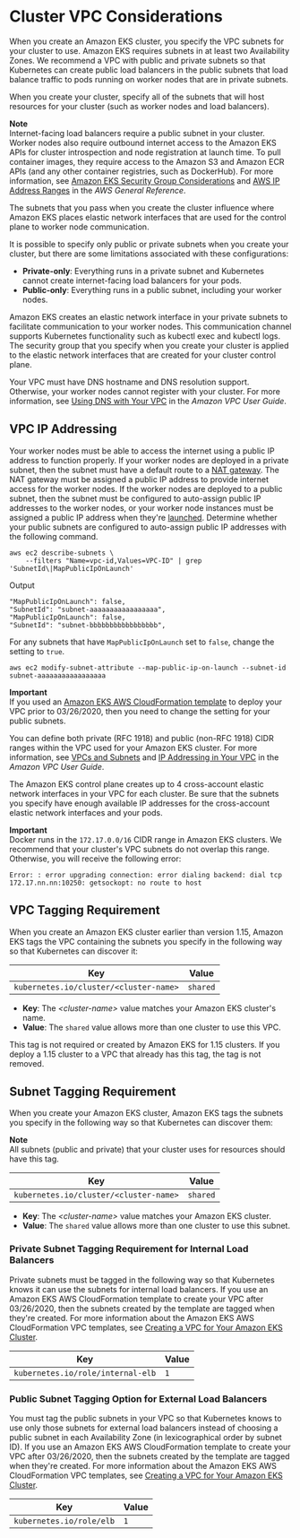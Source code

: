 # Cluster VPC Considerations<a name="network_reqs"></a>

When you create an Amazon EKS cluster, you specify the VPC subnets for your cluster to use\. Amazon EKS requires subnets in at least two Availability Zones\. We recommend a VPC with public and private subnets so that Kubernetes can create public load balancers in the public subnets that load balance traffic to pods running on worker nodes that are in private subnets\.

When you create your cluster, specify all of the subnets that will host resources for your cluster \(such as worker nodes and load balancers\)\. 

**Note**  
Internet\-facing load balancers require a public subnet in your cluster\. Worker nodes also require outbound internet access to the Amazon EKS APIs for cluster introspection and node registration at launch time\. To pull container images, they require access to the Amazon S3 and Amazon ECR APIs \(and any other container registries, such as DockerHub\)\. For more information, see [Amazon EKS Security Group Considerations](sec-group-reqs.md) and [AWS IP Address Ranges](https://docs.aws.amazon.com/general/latest/gr/aws-ip-ranges.html) in the *AWS General Reference*\.

The subnets that you pass when you create the cluster influence where Amazon EKS places elastic network interfaces that are used for the control plane to worker node communication\.

It is possible to specify only public or private subnets when you create your cluster, but there are some limitations associated with these configurations:
+ **Private\-only**: Everything runs in a private subnet and Kubernetes cannot create internet\-facing load balancers for your pods\.
+ **Public\-only**: Everything runs in a public subnet, including your worker nodes\.

Amazon EKS creates an elastic network interface in your private subnets to facilitate communication to your worker nodes\. This communication channel supports Kubernetes functionality such as kubectl exec and kubectl logs\. The security group that you specify when you create your cluster is applied to the elastic network interfaces that are created for your cluster control plane\.

Your VPC must have DNS hostname and DNS resolution support\. Otherwise, your worker nodes cannot register with your cluster\. For more information, see [Using DNS with Your VPC](https://docs.aws.amazon.com/vpc/latest/userguide/vpc-dns.html) in the *Amazon VPC User Guide*\.

## VPC IP Addressing<a name="vpc-cidr"></a>

Your worker nodes must be able to access the internet using a public IP address to function properly\. If your worker nodes are deployed in a private subnet, then the subnet must have a default route to a [NAT gateway](https://docs.aws.amazon.com/vpc/latest/userguide/vpc-nat-gateway.html)\. The NAT gateway must be assigned a public IP address to provide internet access for the worker nodes\. If the worker nodes are deployed to a public subnet, then the subnet must be configured to auto\-assign public IP addresses to the worker nodes, or your worker node instances must be assigned a public IP address when they're [launched](https://docs.aws.amazon.com/vpc/latest/userguide/vpc-ip-addressing.html#vpc-public-ip)\. Determine whether your public subnets are configured to auto\-assign public IP addresses with the following command\.

```
aws ec2 describe-subnets \
    --filters "Name=vpc-id,Values=VPC-ID" | grep 'SubnetId\|MapPublicIpOnLaunch'
```

Output

```
"MapPublicIpOnLaunch": false,
"SubnetId": "subnet-aaaaaaaaaaaaaaaaa",
"MapPublicIpOnLaunch": false,
"SubnetId": "subnet-bbbbbbbbbbbbbbbbb",
```

For any subnets that have `MapPublicIpOnLaunch` set to `false`, change the setting to `true`\.

```
aws ec2 modify-subnet-attribute --map-public-ip-on-launch --subnet-id subnet-aaaaaaaaaaaaaaaaa
```

**Important**  
If you used an [Amazon EKS AWS CloudFormation template](create-public-private-vpc.md) to deploy your VPC prior to 03/26/2020, then you need to change the setting for your public subnets\.

You can define both private \(RFC 1918\) and public \(non\-RFC 1918\) CIDR ranges within the VPC used for your Amazon EKS cluster\. For more information, see [VPCs and Subnets](https://docs.aws.amazon.com/vpc/latest/userguide/VPC_Subnets.html) and [IP Addressing in Your VPC](https://docs.aws.amazon.com/vpc/latest/userguide/vpc-ip-addressing.html) in the *Amazon VPC User Guide*\.

The Amazon EKS control plane creates up to 4 cross\-account elastic network interfaces in your VPC for each cluster\. Be sure that the subnets you specify have enough available IP addresses for the cross\-account elastic network interfaces and your pods\.

**Important**  
Docker runs in the `172.17.0.0/16` CIDR range in Amazon EKS clusters\. We recommend that your cluster's VPC subnets do not overlap this range\. Otherwise, you will receive the following error:  

```
Error: : error upgrading connection: error dialing backend: dial tcp 172.17.nn.nn:10250: getsockopt: no route to host
```

## VPC Tagging Requirement<a name="vpc-tagging"></a>

When you create an Amazon EKS cluster earlier than version 1\.15, Amazon EKS tags the VPC containing the subnets you specify in the following way so that Kubernetes can discover it:


| Key | Value | 
| --- | --- | 
|  `kubernetes.io/cluster/<cluster-name>`  |  `shared`  | 
+ **Key**: The *<cluster\-name>* value matches your Amazon EKS cluster's name\. 
+ **Value**: The `shared` value allows more than one cluster to use this VPC\.

This tag is not required or created by Amazon EKS for 1\.15 clusters\. If you deploy a 1\.15 cluster to a VPC that already has this tag, the tag is not removed\.

## Subnet Tagging Requirement<a name="vpc-subnet-tagging"></a>

When you create your Amazon EKS cluster, Amazon EKS tags the subnets you specify in the following way so that Kubernetes can discover them:

**Note**  
All subnets \(public and private\) that your cluster uses for resources should have this tag\.


| Key | Value | 
| --- | --- | 
| `kubernetes.io/cluster/<cluster-name>` | `shared` | 
+ **Key**: The *<cluster\-name>* value matches your Amazon EKS cluster\. 
+ **Value**: The `shared` value allows more than one cluster to use this subnet\.

### Private Subnet Tagging Requirement for Internal Load Balancers<a name="vpc-private-subnet-tagging"></a>

Private subnets must be tagged in the following way so that Kubernetes knows it can use the subnets for internal load balancers\. If you use an Amazon EKS AWS CloudFormation template to create your VPC after 03/26/2020, then the subnets created by the template are tagged when they're created\. For more information about the Amazon EKS AWS CloudFormation VPC templates, see [Creating a VPC for Your Amazon EKS Cluster](create-public-private-vpc.md)\.


| Key | Value | 
| --- | --- | 
|  `kubernetes.io/role/internal-elb`  |  `1`  | 

### Public Subnet Tagging Option for External Load Balancers<a name="vpc-public-subnet-tagging"></a>

You must tag the public subnets in your VPC so that Kubernetes knows to use only those subnets for external load balancers instead of choosing a public subnet in each Availability Zone \(in lexicographical order by subnet ID\)\. If you use an Amazon EKS AWS CloudFormation template to create your VPC after 03/26/2020, then the subnets created by the template are tagged when they're created\. For more information about the Amazon EKS AWS CloudFormation VPC templates, see [Creating a VPC for Your Amazon EKS Cluster](create-public-private-vpc.md)\.


| Key | Value | 
| --- | --- | 
|  `kubernetes.io/role/elb`  |  `1`  | 